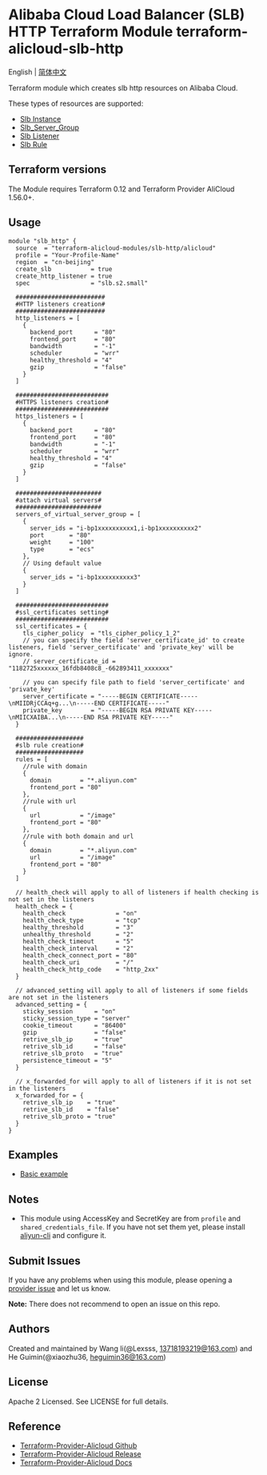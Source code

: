 Alibaba Cloud Load Balancer (SLB) HTTP Terraform Module
terraform-alicloud-slb-http
=====================================================================

English | [简体中文](https://github.com/terraform-alicloud-modules/terraform-alicloud-slb-http/blob/master/README-CN.md)

Terraform module which creates slb http resources on Alibaba Cloud.

These types of resources are supported:

* [Slb Instance](https://www.terraform.io/docs/providers/alicloud/r/slb.html)
* [Slb_Server_Group](https://www.terraform.io/docs/providers/alicloud/r/slb_server_group.html)
* [Slb Listener](https://www.terraform.io/docs/providers/alicloud/r/slb_listener.html)
* [Slb Rule](https://www.terraform.io/docs/providers/alicloud/r/slb_rule.html)

## Terraform versions

The Module requires Terraform 0.12 and Terraform Provider AliCloud 1.56.0+.

## Usage

```hcl
module "slb_http" {
  source  = "terraform-alicloud-modules/slb-http/alicloud"
  profile = "Your-Profile-Name"
  region  = "cn-beijing"
  create_slb           = true
  create_http_listener = true
  spec                 = "slb.s2.small"
  
  #########################
  #HTTP listeners creation#
  #########################
  http_listeners = [
    {
      backend_port      = "80"
      frontend_port     = "80"
      bandwidth         = "-1"
      scheduler         = "wrr"
      healthy_threshold = "4"
      gzip              = "false"
    }
  ]
  
  ##########################
  #HTTPS listeners creation#
  ##########################
  https_listeners = [
    {
      backend_port      = "80"
      frontend_port     = "80"
      bandwidth         = "-1"
      scheduler         = "wrr"
      healthy_threshold = "4"
      gzip              = "false"
    }
  ]
  
  ########################
  #attach virtual servers#
  ########################
  servers_of_virtual_server_group = [
    {
      server_ids = "i-bp1xxxxxxxxxx1,i-bp1xxxxxxxxxx2"
      port       = "80"
      weight     = "100"
      type       = "ecs"
    },
    // Using default value
    {
      server_ids = "i-bp1xxxxxxxxxx3"
    }
  ]
  
  ##########################
  #ssl_certificates setting#
  ##########################
  ssl_certificates = {
    tls_cipher_policy  = "tls_cipher_policy_1_2"
    // you can specify the field 'server_certificate_id' to create listeners, field 'server_certificate' and 'private_key' will be ignore.
    // server_certificate_id = "1182725xxxxxx_16fdb8408c8_-662893411_xxxxxxx"
    
    // you can specify file path to field 'server_certificate' and 'private_key'
    server_certificate = "-----BEGIN CERTIFICATE-----\nMIIDRjCCAq+g...\n-----END CERTIFICATE-----"
    private_key        = "-----BEGIN RSA PRIVATE KEY-----\nMIICXAIBA...\n-----END RSA PRIVATE KEY-----"
  }
  
  ###################
  #slb rule creation#
  ###################
  rules = [
    //rule with domain
    {
      domain        = "*.aliyun.com"
      frontend_port = "80"
    },
    //rule with url
    {
      url           = "/image"
      frontend_port = "80"
    },
    //rule with both domain and url
    {
      domain        = "*.aliyun.com"
      url           = "/image"
      frontend_port = "80"
    }
  ]
  
  // health_check will apply to all of listeners if health checking is not set in the listeners
  health_check = {
    health_check              = "on"
    health_check_type         = "tcp"
    healthy_threshold         = "3"
    unhealthy_threshold       = "2"
    health_check_timeout      = "5"
    health_check_interval     = "2"
    health_check_connect_port = "80"
    health_check_uri          = "/"
    health_check_http_code    = "http_2xx"
  }
  
  // advanced_setting will apply to all of listeners if some fields are not set in the listeners
  advanced_setting = {
    sticky_session      = "on"
    sticky_session_type = "server"
    cookie_timeout      = "86400"
    gzip                = "false"
    retrive_slb_ip      = "true"
    retrive_slb_id      = "false"
    retrive_slb_proto   = "true"
    persistence_timeout = "5"
  }
  
  // x_forwarded_for will apply to all of listeners if it is not set in the listeners
  x_forwarded_for = {
    retrive_slb_ip    = "true"
    retrive_slb_id    = "false"
    retrive_slb_proto = "true"
  }
}

```

## Examples

* [Basic example](https://github.com/terraform-alicloud-modules/terraform-alicloud-slb-http/tree/master/examples/basic-example)

## Notes

* This module using AccessKey and SecretKey are from `profile` and `shared_credentials_file`.
If you have not set them yet, please install [aliyun-cli](https://github.com/aliyun/aliyun-cli#installation) and configure it.

Submit Issues
-------------
If you have any problems when using this module, please opening a [provider issue](https://github.com/terraform-providers/terraform-provider-alicloud/issues/new) and let us know.

**Note:** There does not recommend to open an issue on this repo.

Authors
-------
Created and maintained by Wang li(@Lexsss, 13718193219@163.com) and He Guimin(@xiaozhu36, heguimin36@163.com)

License
----
Apache 2 Licensed. See LICENSE for full details.

Reference
---------
* [Terraform-Provider-Alicloud Github](https://github.com/terraform-providers/terraform-provider-alicloud)
* [Terraform-Provider-Alicloud Release](https://releases.hashicorp.com/terraform-provider-alicloud/)
* [Terraform-Provider-Alicloud Docs](https://www.terraform.io/docs/providers/alicloud/index.html)
